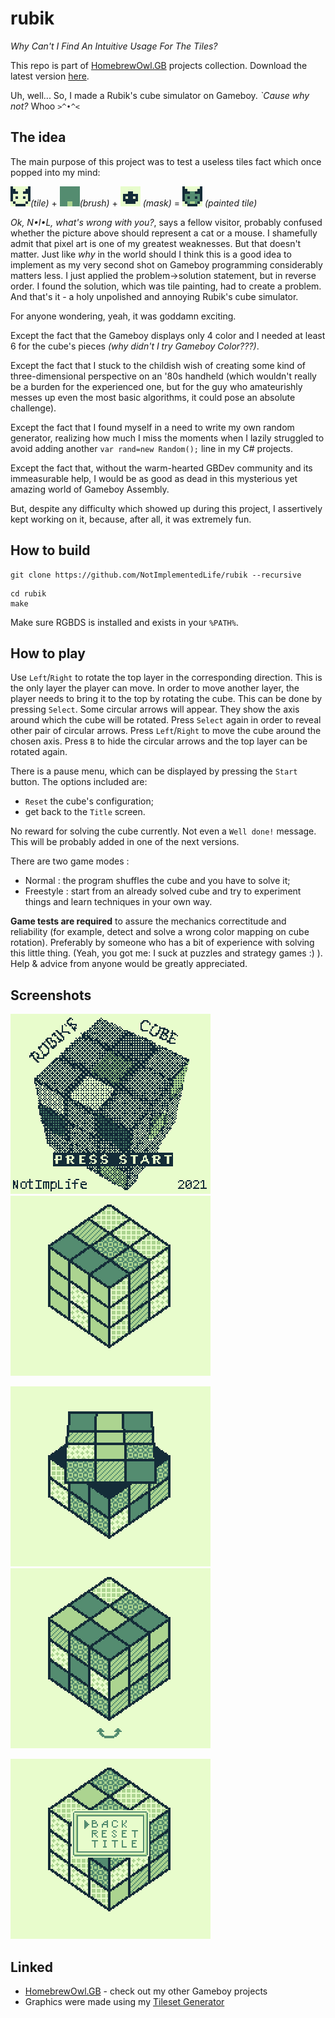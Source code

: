 # rubik

_Why Can't I Find An Intuitive Usage For The Tiles?_

This repo is part of [HomebrewOwl.GB](https://github.com/NotImplementedLife/HomebrewOwl.GB "HomebrewOwl") projects collection.
Download the latest version [here](https://github.com/NotImplementedLife/rubik/releases/download/1.3/rubik_1_3.gb).

Uh, well... So, I made a Rubik's cube simulator on Gameboy. _`Cause why not?_ Whoo ```>^•^<```

## The idea

The main purpose of this project was to test a useless tiles fact which once popped into my mind:

<img src="README_Resources/t1.png"></img>_(tile)_ + <img src="README_Resources/t3.png"></img>_(brush)_ + <img src="README_Resources/t2.png"></img> _(mask)_ = <img src="README_Resources/t4.png"></img> _(painted tile)_

_Ok, N•I•L, what's wrong with you?_, says a fellow visitor, probably confused whether the picture above should represent a cat or a mouse. I shamefully admit that pixel art is one of my greatest weaknesses. But that doesn't matter. Just like _why_ in the world should I think this is a good idea to implement as my very second shot on Gameboy programming considerably matters less. I just applied the problem->solution statement, but in reverse order. I found the solution, which was tile painting, had to create a problem. And that's it - a holy unpolished and annoying Rubik's cube simulator. 

For anyone wondering, yeah, it was goddamn exciting.

Except the fact that the Gameboy displays only 4 color and I needed at least 6 for the cube's pieces _(why didn't I try Gameboy Color???)_.

Except the fact that I stuck to the childish wish of creating some kind of three-dimensional perspective on an '80s handheld (which wouldn't really be a burden for the experienced one, but for the guy who amateurishly messes up even the most basic algorithms, it could pose an absolute challenge).

Except the fact that I found myself in a need to write my own random generator, realizing how much I miss the moments when I lazily struggled to avoid adding another `var rand=new Random();` line in my C# projects.

Except the fact that, without the warm-hearted GBDev community and its immeasurable help, I would be as good as dead in this mysterious yet amazing world of Gameboy Assembly.

But, despite any difficulty which showed up during this project, I assertively kept working on it, because, after all, it was extremely fun.

## How to build

```
git clone https://github.com/NotImplementedLife/rubik --recursive
```

```
cd rubik
make
```
Make sure RGBDS is installed and exists in your `%PATH%`.

## How to play

Use `Left`/`Right` to rotate the top layer in the corresponding direction. This is the only layer the player can move. In order to move another layer, the player needs to bring it to the top by rotating the cube. This can be done by pressing `Select`. Some circular arrows will appear. They show the axis around which the cube will be rotated. Press `Select` again in order to reveal other pair of circular arrows. Press `Left`/`Right` to move the cube around the chosen axis. Press `B` to hide the circular arrows and the top layer can be rotated again.

There is a pause menu, which can be displayed by pressing the `Start` button. The options included are:
- `Reset` the cube's configuration;
- get back to the `Title` screen.

No reward for solving the cube currently. Not even a `Well done!` message. This will be probably added in one of the next versions.

There are two game modes :

- Normal : the program shuffles the cube and you have to solve it;
- Freestyle : start from an already solved cube and try to experiment things and learn techniques in your own way.

<b>Game tests are required</b> to assure the mechanics correctitude and reliability (for example, detect and solve a wrong color mapping on cube rotation). Preferably by someone who has a bit of experience with solving this little thing. (Yeah, you got me: I suck at puzzles and strategy games :) ). Help & advice from anyone would be greatly appreciated.


## Screenshots

<img src="README_Resources/ss1.png"></img>
<img src="README_Resources/ss2.png"></img>

<img src="README_Resources/ss4.png"></img>
<img src="README_Resources/ss3.png"></img>

<img src="README_Resources/ss5.png"></img>

## Linked

- [HomebrewOwl.GB](https://github.com/NotImplementedLife/HomebrewOwl.GB "HomebrewOwl.GB") - check out my other Gameboy projects
- Graphics were made using my [Tileset Generator](https://notimplementedlife.github.io/Gameboy-ASM-Examples/misc/TilesetGenerator/index.html)
